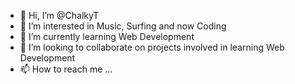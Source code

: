 - 👋 Hi, I’m @ChalkyT
- 👀 I’m interested in Music, Surfing and now Coding
- 🌱 I’m currently learning Web Development
- 💞️ I’m looking to collaborate on projects involved in learning Web Development
- 📫 How to reach me ...

<!---
ChalkyT/ChalkyT is a ✨ special ✨ repository because its `README.md` (this file) appears on your GitHub profile.
You can click the Preview link to take a look at your changes.
--->
